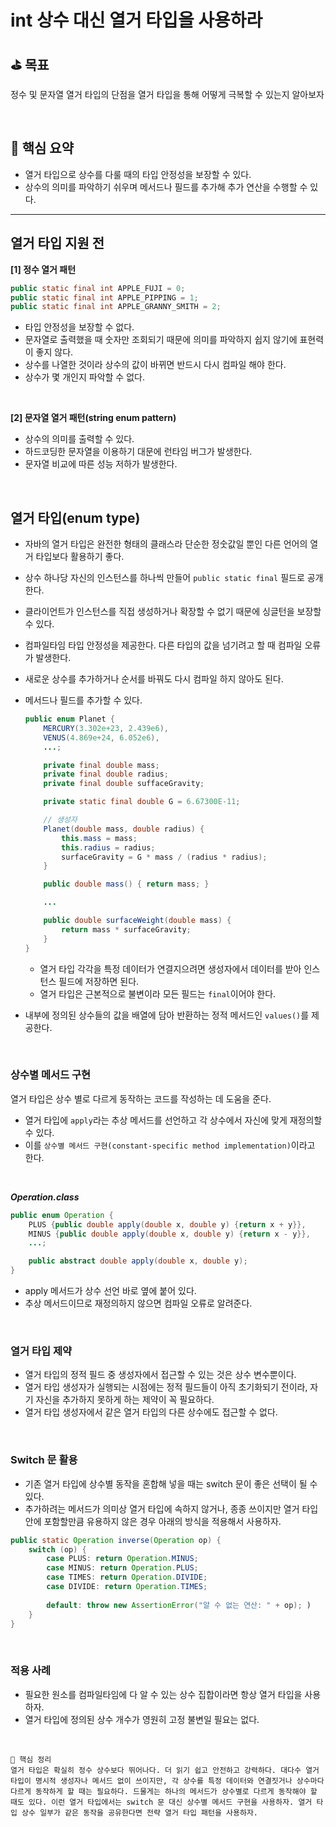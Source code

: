 # int 상수 대신 열거 타입을 사용하라

## ⛳️ 목표

정수 및 문자열 열거 타입의 단점을 열거 타입을 통해 어떻게 극복할 수 있는지 알아보자

<br>

## 📄 핵심 요약

- 열거 타입으로 상수를 다룰 때의 타입 안정성을 보장할 수 있다.
- 상수의 의미를 파악하기 쉬우며 메서드나 필드를 추가해 추가 연산을 수행할 수 있다.

---

## 열거 타입 지원 전

**[1] 정수 열거 패턴**

```java
public static final int APPLE_FUJI = 0;
public static final int APPLE_PIPPING = 1;
public static final int APPLE_GRANNY_SMITH = 2;
```

- 타입 안정성을 보장할 수 없다.
- 문자열로 출력했을 때 숫자만 조회되기 때문에 의미를 파악하지 쉽지 않기에 표현력이 좋지 않다.
- 상수를 나열한 것이라 상수의 값이 바뀌면 반드시 다시 컴파일 해야 한다.
- 상수가 몇 개인지 파악할 수 없다.

<br>

**[2] 문자열 열거 패턴(string enum pattern)**

- 상수의 의미를 출력할 수 있다.
- 하드코딩한 문자열을 이용하기 대문에 런타임 버그가 발생한다.
- 문자열 비교에 따른 성능 저하가 발생한다.

<br>

## 열거 타입(enum type)

- 자바의 열거 타입은 완전한 형태의 클래스라 단순한 정숫값일 뿐인 다른 언어의 열거 타입보다 활용하기 좋다.
- 상수 하나당 자신의 인스턴스를 하나씩 만들어 `public static final` 필드로 공개한다.
- 클라이언트가 인스턴스를 직접 생성하거나 확장할 수 없기 때문에 싱글턴을 보장할 수 있다.
- 컴파일타임 타입 안정성을 제공한다. 다른 타입의 값을 넘기려고 할 때 컴파일 오류가 발생한다.
- 새로운 상수를 추가하거나 순서를 바꿔도 다시 컴파일 하지 않아도 된다.
- 메서드나 필드를 추가할 수 있다.

    ```java
    public enum Planet {
    	MERCURY(3.302e+23, 2.439e6),
    	VENUS(4.869e+24, 6.052e6),
    	...;
    
    	private final double mass;
    	private final double radius;
    	private final double suffaceGravity;
    
    	private static final double G = 6.67300E-11;
    
    	// 생성자
    	Planet(double mass, double radius) {
    		this.mass = mass;
    		this.radius = radius;
    		surfaceGravity = G * mass / (radius * radius);
    	}
    
    	public double mass() { return mass; }
    
    	...
    
    	public double surfaceWeight(double mass) {
    		return mass * surfaceGravity;
    	}
    }
    ```

    - 열거 타입 각각을 특정 데이터가 연결지으려면 생성자에서 데이터를 받아 인스턴스 필드에 저장하면 된다.
    - 열거 타입은 근본적으로 불변이라 모든 필드는 `final`이어야 한다.
- 내부에 정의된 상수들의 값을 배열에 담아 반환하는 정적 메서드인 `values()`를 제공한다.

<br>

### 상수별 메서드 구현

열거 타입은 상수 별로 다르게 동작하는 코드를 작성하는 데 도움을 준다.

- 열거 타입에 `apply`라는 추상 메서드를 선언하고 각 상수에서 자신에 맞게 재정의할 수 있다.
- 이를 `상수별 메서드 구현(constant-specific method implementation)`이라고 한다.

<br>

***Operation.class***

```java
public enum Operation {
	PLUS {public double apply(double x, double y) {return x + y}},
	MINUS {public double apply(double x, double y) {return x - y}},
	...;

	public abstract double apply(double x, double y);
}
```

- apply 메서드가 상수 선언 바로 옆에 붙어 있다.
- 추상 메서드이므로 재정의하지 않으면 컴파일 오류로 알려준다.

<br>

### 열거 타입 제약

- 열거 타입의 정적 필드 중 생성자에서 접근할 수 있는 것은 상수 변수뿐이다.
- 열거 타입 생성자가 실행되는 시점에는 정적 필드들이 아직 초기화되기 전이라, 자기 자신을 추가하지 못하게 하는 제약이 꼭 필요하다.
- 열거 타입 생성자에서 같은 열거 타입의 다른 상수에도 접근할 수 없다.

<br>

### Switch 문 활용

- 기존 열거 타입에 상수별 동작을 혼합해 넣을 때는 switch 문이 좋은 선택이 될 수 있다.
- 추가하려는 메서드가 의미상 열거 타입에 속하지 않거나, 종종 쓰이지만 열거 타입 안에 포함할만큼 유용하지 않은 경우 아래의 방식을 적용해서 사용하자.

```java
public static Operation inverse(Operation op) {
	switch (op) {
		case PLUS: return Operation.MINUS;
		case MINUS: return Operation.PLUS;
		case TIMES: return Operation.DIVIDE;
		case DIVIDE: return Operation.TIMES;
	
		default: throw new AssertionError("알 수 없는 연산: " + op); )
	}
}
```

<br>

### 적용 사례

- 필요한 원소를 컴파일타임에 다 알 수 있는 상수 집합이라면 항상 열거 타입을 사용하자.
- 열거 타입에 정의된 상수 개수가 영원히 고정 불변일 필요는 없다.

<br>

```
📢 핵심 정리
열거 타입은 확실히 정수 상수보다 뛰어나다. 더 읽기 쉽고 안전하고 강력하다. 대다수 열거 타입이 명시적 생성자나 메서드 없이 쓰이지만, 각 상수를 특정 데이터와 연결짓거나 상수마다 다르게 동작하게 할 때는 필요하다. 드물게는 하나의 메서드가 상수별로 다르게 동작해야 할 때도 있다. 이런 열거 타입에서는 switch 문 대신 상수별 메서드 구현을 사용하자. 열거 타입 상수 일부가 같은 동작을 공유한다면 전략 열거 타입 패턴을 사용하자.
```